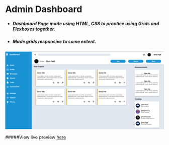 # Admin Dashboard

- ##### Dashboard Page made using HTML, CSS to practice using Grids and Flexboxes together.
- ##### Made grids responsive to some extent.

![](Screenshots/ss1.png)

#####View live preview [here](https://ohmpatil.github.io/admin-dashboard/)